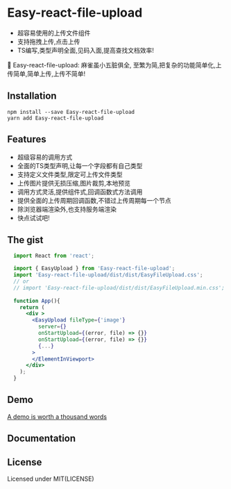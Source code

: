 # Easy-react-file-upload
- 超容易使用的上传文件组件
- 支持拖拽上传,点击上传
- TS编写,类型声明全面,见码入面,提高查找文档效率!

🎉 Easy-react-file-upload: 麻雀虽小五脏俱全, 至繁为简,把复杂的功能简单化,上传简单,简单上传,上传不简单!

## Installation

```
npm install --save Easy-react-file-upload
yarn add Easy-react-file-upload
```

## Features

- 超级容易的调用方式
- 全面的TS类型声明,让每一个字段都有自己类型
- 支持定义文件类型,限定可上传文件类型
- 上传图片提供无损压缩,图片裁剪,本地预览
- 调用方式灵活,提供组件式,回调函数式方法调用
- 提供全面的上传周期回调函数,不错过上传周期每一个节点
- 除浏览器端渲染外,也支持服务端渲染
- 快点试试吧!

## The gist

```jsx
  import React from 'react';

  import { EasyUpload } from 'Easy-react-file-upload';
  import 'Easy-react-file-upload/dist/dist/EasyFileUpload.css';
  // or
  // import 'Easy-react-file-upload/dist/dist/EasyFileUpload.min.css';
  
  function App(){
    return (
      <div >
        <EasyUpload fileType={'image'}
          server={}
          onStartUpload={(error, file) => {}}
          onStartUpload={(error, file) => {}}
          {...}
        >
        </ElementInViewport>
      </div>
    );
  }
```

## Demo

[A demo is worth a thousand words](https://yunstv.github.io/Easy-react-file-upload/)

## Documentation

## License

Licensed under MIT(LICENSE)
